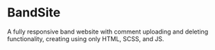 # BandSite

A fully responsive band website with comment uploading and deleting functionality, creating using only HTML, SCSS, and JS. 


